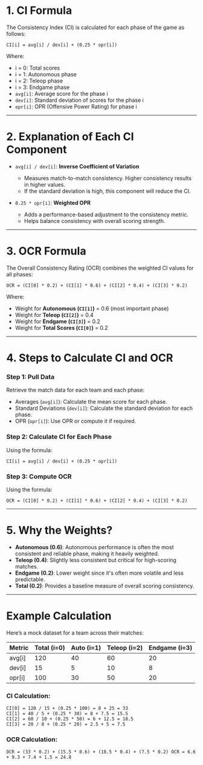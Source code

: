 # 1. CI Formula
The Consistency Index (CI) is calculated for each phase of the game as follows:

`CI[i] = avg[i] / dev[i] + (0.25 * opr[i])`

Where:
- i = 0: Total scores
- i = 1: Autonomous phase
- i = 2: Teleop phase
- i = 3: Endgame phase
- `avg[i]`: Average score for the phase i
- `dev[i]`: Standard deviation of scores for the phase i
- `opr[i]`: OPR (Offensive Power Rating) for phase i

---

# 2. Explanation of Each CI Component
- `avg[i] / dev[i]`: **Inverse Coefficient of Variation**
    - Measures match-to-match consistency. Higher consistency results in higher values.
    - If the standard deviation is high, this component will reduce the CI.
  
- `0.25 * opr[i]`: **Weighted OPR**
    - Adds a performance-based adjustment to the consistency metric.
    - Helps balance consistency with overall scoring strength.

---

# 3. OCR Formula
The Overall Consistency Rating (OCR) combines the weighted CI values for all phases:

`OCR = (CI[0] * 0.2) + (CI[1] * 0.6) + (CI[2] * 0.4) + (CI[3] * 0.2)`

Where:
- Weight for **Autonomous (`CI[1]`)** = 0.6 (most important phase)
- Weight for **Teleop (`CI[2]`)** = 0.4
- Weight for **Endgame (`CI[3]`)** = 0.2
- Weight for **Total Scores (`CI[0]`)** = 0.2

---

# 4. Steps to Calculate CI and OCR

### Step 1: Pull Data
Retrieve the match data for each team and each phase:
- Averages (`avg[i]`): Calculate the mean score for each phase.
- Standard Deviations (`dev[i]`): Calculate the standard deviation for each phase.
- OPR (`opr[i]`): Use OPR or compute it if required.

### Step 2: Calculate CI for Each Phase
Using the formula:

`CI[i] = avg[i] / dev[i] + (0.25 * opr[i])`

### Step 3: Compute OCR
Using the formula:

`OCR = (CI[0] * 0.2) + (CI[1] * 0.6) + (CI[2] * 0.4) + (CI[3] * 0.2)`

---

# 5. Why the Weights?

- **Autonomous (0.6)**: Autonomous performance is often the most consistent and reliable phase, making it heavily weighted.
- **Teleop (0.4)**: Slightly less consistent but critical for high-scoring matches.
- **Endgame (0.2)**: Lower weight since it's often more volatile and less predictable.
- **Total (0.2)**: Provides a baseline measure of overall scoring consistency.

---

# Example Calculation
Here’s a mock dataset for a team across their matches:

| Metric           | Total (i=0) | Auto (i=1) | Teleop (i=2) | Endgame (i=3) |
|------------------|-------------|------------|--------------|---------------|
| avg[i]  | 120         | 40         | 60           | 20            |
| dev[i]  | 15          | 5          | 10           | 8             |
| opr[i]  | 100         | 30         | 50           | 20            |

### CI Calculation:
`CI[0] = 120 / 15 + (0.25 * 100) = 8 + 25 = 33`  
`CI[1] = 40 / 5 + (0.25 * 30) = 8 + 7.5 = 15.5`  
`CI[2] = 60 / 10 + (0.25 * 50) = 6 + 12.5 = 18.5`  
`CI[3] = 20 / 8 + (0.25 * 20) = 2.5 + 5 = 7.5`  

### OCR Calculation:
`OCR = (33 * 0.2) + (15.5 * 0.6) + (18.5 * 0.4) + (7.5 * 0.2)
OCR = 6.6 + 9.3 + 7.4 + 1.5 = 24.8`
